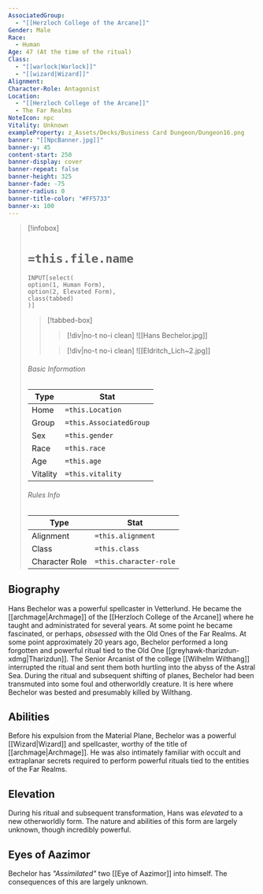 ```yaml
---
AssociatedGroup:
  - "[[Herzloch College of the Arcane]]"
Gender: Male
Race:
  - Human
Age: 47 (At the time of the ritual)
Class:
  - "[[warlock|Warlock]]"
  - "[[wizard|Wizard]]"
Alignment: 
Character-Role: Antagonist
Location:
  - "[[Herzloch College of the Arcane]]"
  - The Far Realms
NoteIcon: npc
Vitality: Unknown
exampleProperty: z_Assets/Decks/Business Card Dungeon/Dungeon16.png
banner: "[[NpcBanner.jpg]]"
banner-y: 45
content-start: 250
banner-display: cover
banner-repeat: false
banner-height: 325
banner-fade: -75
banner-radius: 0
banner-title-color: "#FF5733"
banner-x: 100
---
```




> [!infobox]
> # `=this.file.name`
>~~~meta-bind
>INPUT[select(
>option(1, Human Form),
>option(2, Elevated Form),
>class(tabbed)
>)]
>~~~
>> [!tabbed-box]
>>> [!div|no-t no-i clean]
>>>![[Hans Bechelor.jpg]]
>>
>>> [!div|no-t no-i clean]
>>>![[Eldritch_Lich~2.jpg]]
> ###### Basic Information
> Type |  Stat |
> ---|---|
> Home | `=this.Location` |
> Group | `=this.AssociatedGroup` |
> Sex | `=this.gender` |
> Race | `=this.race` |
> Age | `=this.age` |
> Vitality | `=this.vitality` |
> ###### Rules Info
> Type |  Stat |
> ---|---|
> Alignment | `=this.alignment` |
> Class | `=this.class` |
> Character Role | `=this.character-role` |

## Biography

Hans Bechelor was a powerful spellcaster in Vetterlund. He became the [[archmage|Archmage]] of the [[Herzloch College of the Arcane]] where he taught and administrated for several years. At some point he became fascinated, or perhaps, *obsessed* with the Old Ones of the Far Realms. At some point approximately 20 years ago, Bechelor performed a long forgotten and powerful ritual tied to the Old One [[greyhawk-tharizdun-xdmg|Tharizdun]]. The Senior Arcanist of the college [[Wilhelm Wilthang]] interrupted the ritual and sent them both hurtling into the abyss of the Astral Sea. During the ritual and subsequent shifting of planes, Bechelor had been transmuted into some foul and otherworldly creature. It is here where Bechelor was bested and presumably killed by Wilthang.

## Abilities

Before his expulsion from the Material Plane, Bechelor was a powerful [[Wizard|Wizard]] and spellcaster, worthy of the title of [[archmage|Archmage]]. He was also intimately familiar with occult and extraplanar secrets required to perform powerful rituals tied to the entities of the Far Realms.

## Elevation

During his ritual and subsequent transformation, Hans was *elevated* to a new otherworldly form. The nature and abilities of this form are largely unknown, though incredibly powerful.

## Eyes of Aazimor

Bechelor has *"Assimilated"* two [[Eye of Aazimor]] into himself. The consequences of this are largely unknown.